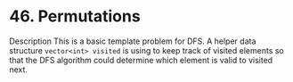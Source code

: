 # 46. Permutations

Description
This is a basic template problem for DFS. A helper data structure `vector<int> visited` is using to keep track of visited elements so that the 
DFS algorithm could determine which element is valid to visited next.
